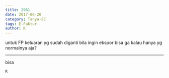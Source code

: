 ```yaml
---
title: 2961
date: 2017-06-20
category: Tanya-SC
tags: E-Faktur
author: R
---
```


untuk FP keluaran yg sudah diganti bila ingin ekspor bisa ga kalau hanya yg normalnya aja?

---

bisa

`R`
